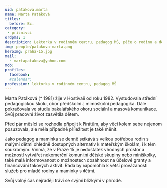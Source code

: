 ```yaml
---
uid: patakova.marta
name: Marta Patáková
titles:
  before: Bc.
category:
 - priznivci
ordpms: 1
description: Lektorka v rodinném centru, pedagog MŠ, péče o rodinu a děti, Košík 
img: people/patakova-marta.png
heroImg: praha-15.jpg
mail:
  - martapatakova@yahoo.com
mob:
profiles:
  facebook:
  #calendar:
profession: lektorka v rodinném centru, pedagog MŠ
---
```


Marta Patáková (* 1981) žije v Hostivaři od roku 1982. Vystudovala střední pedagogickou školu, obor předškolní a mimoškolní pedagogika. Dále pokračovala ve studiu bakalářského oboru sociální a masová komunikace. Svůj pracovní život zasvětila dětem. 

Před pár měsíci se rozhodla připojit k Pirátům, aby věci kolem sebe nejenom posuzovala, ale měla případně příležitost je také měnit. 

Jako pedagog a maminka se denně setkává s velkou potřebou rodin s malými dětmi ohledně dostupných alternativ k mateřským školám, i k těm soukromým. Vnímá, že v Praze 15 je nedostatek vhodných prostor a možností vytvářet nekomerční komunitní dětské skupiny nebo miniškolky, také malá informovanost o možnostech dosáhnout na účelové granty a financování takových aktivit. Ráda by napomohla k větší provázanosti služeb pro mladé rodiny a maminky s dětmi.

Svůj volný čas nejraději tráví se svými blízkými v přírodě.

